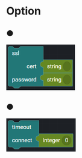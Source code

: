 # Option

## ●

![](../../../.gitbook/assets/image%20%28139%29.png)

## ●

![](../../../.gitbook/assets/image%20%28115%29.png)

